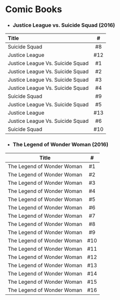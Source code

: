 # Comic Books

- ### Justice League vs. Suicide Squad (2016)

| Title                            |  #   |
|:-------------------------------- |:----:|
| Suicide Squad                    | \#8  |
| Justice League                   | \#12 |
| Justice League Vs. Suicide Squad | \#1  |
| Justice League Vs. Suicide Squad | \#2  |
| Justice League Vs. Suicide Squad | \#3  |
| Justice League Vs. Suicide Squad | \#4  |
| Suicide Squad                    | \#9  |
| Justice League Vs. Suicide Squad | \#5  |
| Justice League                   | \#13 |
| Justice League Vs. Suicide Squad | \#6  |
| Suicide Squad                    | \#10 |

- ### The Legend of Wonder Woman (2016)

| Title                      |  #   |
| -------------------------- |:----:|
| The Legend of Wonder Woman | \#1  |
| The Legend of Wonder Woman | \#2  |
| The Legend of Wonder Woman | \#3  |
| The Legend of Wonder Woman | \#4  |
| The Legend of Wonder Woman | \#5  |
| The Legend of Wonder Woman | \#6  |
| The Legend of Wonder Woman | \#7  |
| The Legend of Wonder Woman | \#8  |
| The Legend of Wonder Woman | \#9  |
| The Legend of Wonder Woman | \#10 |
| The Legend of Wonder Woman | \#11 |
| The Legend of Wonder Woman | \#12 |
| The Legend of Wonder Woman | \#13 |
| The Legend of Wonder Woman | \#14 |
| The Legend of Wonder Woman | \#15 |
| The Legend of Wonder Woman | \#16 |
